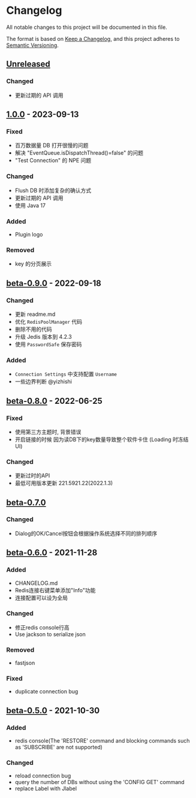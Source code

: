 # Changelog

All notable changes to this project will be documented in this file.

The format is based on [Keep a Changelog](https://keepachangelog.com/en/1.0.0/), and this project adheres
to [Semantic Versioning](https://semver.org/spec/v2.0.0.html).

## [Unreleased]

### Changed
- 更新过期的 API 调用

## [1.0.0] - 2023-09-13

### Fixed
- 百万数据量 DB 打开很慢的问题
- 解决 "EventQueue.isDispatchThread()=false" 的问题
- "Test Connection" 的 NPE 问题

### Changed
- Flush DB 时添加复杂的确认方式
- 更新过期的 API 调用
- 使用 Java 17

### Added
- Plugin logo

### Removed
- key 的分页展示

## [beta-0.9.0] - 2022-09-18

### Changed
- 更新 readme.md
- 优化 `RedisPoolManager` 代码
- 删除不用的代码
- 升级 Jedis 版本到 4.2.3
- 使用 `PasswordSafe` 保存密码

### Added
- `Connection Settings` 中支持配置 `Username`
- 一些边界判断 @yizhishi


## [beta-0.8.0] - 2022-06-25

### Fixed

- 使用第三方主题时, 背景错误
- 开启链接的时候 因为读DB下的key数量导致整个软件卡住 (Loading 时冻结 UI)

### Changed
- 更新过时的API
- 最低可用版本更新 221.5921.22(2022.1.3)

## [beta-0.7.0]

### Changed

- Dialog的OK/Cancel按钮会根据操作系统选择不同的排列顺序

## [beta-0.6.0] - 2021-11-28

### Added

- CHANGELOG.md
- Redis连接右键菜单添加"Info"功能
- 连接配置可以设为全局

### Changed

- 修正redis console行高
- Use jackson to serialize json

### Removed

- fastjson

### Fixed

- duplicate connection bug

## [beta-0.5.0] - 2021-10-30

### Added

- redis console(The 'RESTORE' command and blocking commands such as 'SUBSCRIBE' are not supported)

### Changed

- reload connection bug
- query the number of DBs without using the 'CONFIG GET' command
- replace Label with Jlabel

[Unreleased]: https://github.com/MattMin/a-redis/compare/dev-1.0.0...dev-1.1.0

[1.0.0]: https://github.com/MattMin/a-redis/releases/tag/1.0.0

[beta-0.9.0]: https://github.com/MattMin/a-redis/releases/tag/beta-0.9.0

[beta-0.8.0]: https://github.com/MattMin/a-redis/releases/tag/beta-0.8.0

[beta-0.7.0]: https://github.com/MattMin/a-redis/releases/tag/beta-0.7.0

[beta-0.6.0]: https://github.com/MattMin/a-redis/releases/tag/beta-0.6.0

[beta-0.5.0]: https://github.com/MattMin/a-redis/releases/tag/beta-0.5.0
